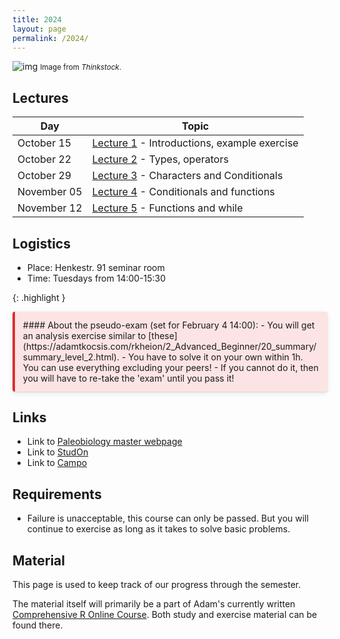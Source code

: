 ```yaml
---
title: 2024
layout: page 
permalink: /2024/
---
```



![img]({{site.url}}{{site.baseurl}}assets/r.jpg)
<small> Image from <i>Thinkstock</i>.</small>

## Lectures

| Day         | Topic                                                                                      |
|-------------|--------------------------------------------------------------------------------------------|
| October 15  | [Lecture 1]({{site.url}}{{site.baseurl}}/2024/lecture1/) - Introductions, example exercise |
| October 22  | [Lecture 2]({{site.url}}{{site.baseurl}}/2024/lecture2/) - Types, operators                |
| October 29  | [Lecture 3]({{site.url}}{{site.baseurl}}/2024/lecture3/) - Characters and Conditionals     |
| November 05 | [Lecture 4]({{site.url}}{{site.baseurl}}/2024/lecture4/) - Conditionals and functions      |
| November 12 | [Lecture 5]({{site.url}}{{site.baseurl}}/2024/lecture5/) - Functions and while             |

## Logistics 

- Place: Henkestr. 91 seminar room  
- Time: Tuesdays from 14:00-15:30  

{: .highlight }

<div style="background: rgba(247, 126, 126, 0.2); border-left: 4px solid #dd2e2e; border-radius: 4px; box-shadow: 0 1px 2px rgba(0, 0, 0, 0.12), 0 3px 10px rgba(0, 0, 0, 0.08); padding: 0.8rem;" markdown="1">
#### About the pseudo-exam (set for February 4 14:00):
- You will get an analysis exercise similar to [these](https://adamtkocsis.com/rkheion/2_Advanced_Beginner/20_summary/summary_level_2.html).
- You have to solve it on your own within 1h. You can use everything excluding your peers!
- If you cannot do it, then you will have to re-take the 'exam' until you pass it!
</div>

## Links

- Link to [Paleobiology master webpage](https://palaeobiology.nat.fau.de/program/courses/rcourse/)  
- Link to [StudOn](https://www.studon.fau.de/crs5831488.html)  
- Link to [Campo](https://www.campo.fau.de/qisserver/pages/startFlow.xhtml?_flowId=detailView-flow&unitId=107608&periodId=397&navigationPosition=studiesOffered,searchCourses)  

## Requirements

- Failure is unacceptable, this course can only be passed. But you will continue to exercise as long as it takes to solve basic problems.


## Material

This page is used to keep track of our progress through the semester.

The material itself will primarily be a part of Adam's currently written [Comprehensive R Online Course](https://adamkocsis.github.io/rkheion/).
Both study and exercise material can be found there. 



